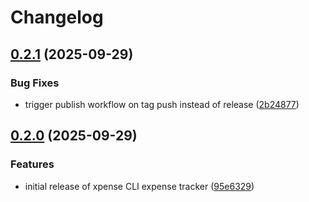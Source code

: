 # Changelog

## [0.2.1](https://github.com/Gabriel-Rockson/xpense/compare/xpense-v0.2.0...xpense-v0.2.1) (2025-09-29)


### Bug Fixes

* trigger publish workflow on tag push instead of release ([2b24877](https://github.com/Gabriel-Rockson/xpense/commit/2b24877daf1f478af0f066024084dcd458d4b82d))

## [0.2.0](https://github.com/Gabriel-Rockson/xpense/compare/xpense-v0.1.0...xpense-v0.2.0) (2025-09-29)


### Features

* initial release of xpense CLI expense tracker ([95e6329](https://github.com/Gabriel-Rockson/xpense/commit/95e6329d27134a4856afaecc1771aaf00ed755a5))
